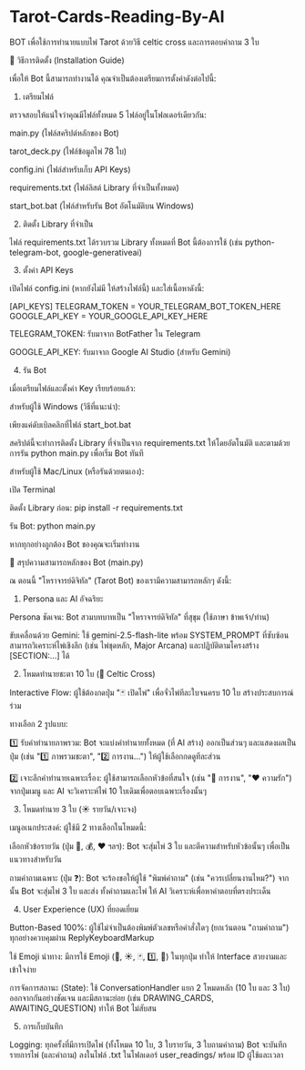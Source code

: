 # Tarot-Cards-Reading-By-AI
BOT เพื่อใช้การทำนายแบบไพ่ Tarot ด้วยวิธี celtic cross และการตอบคำถาม 3 ใบ

🔧 วิธีการติดตั้ง (Installation Guide)

เพื่อให้ Bot นี้สามารถทำงานได้ คุณจำเป็นต้องเตรียมการตั้งค่าดังต่อไปนี้:

1. เตรียมไฟล์

ตรวจสอบให้แน่ใจว่าคุณมีไฟล์ทั้งหมด 5 ไฟล์อยู่ในโฟลเดอร์เดียวกัน:

main.py (ไฟล์สคริปต์หลักของ Bot)

tarot_deck.py (ไฟล์ข้อมูลไพ่ 78 ใบ)

config.ini (ไฟล์สำหรับเก็บ API Keys)

requirements.txt (ไฟล์ลิสต์ Library ที่จำเป็นทั้งหมด)

start_bot.bat (ไฟล์สำหรับรัน Bot อัตโนมัติบน Windows)

2. ติดตั้ง Library ที่จำเป็น

ไฟล์ requirements.txt ได้รวบรวม Library ทั้งหมดที่ Bot นี้ต้องการใช้ (เช่น python-telegram-bot, google-generativeai)

3. ตั้งค่า API Keys

เปิดไฟล์ config.ini (หากยังไม่มี ให้สร้างไฟล์นี้) และใส่เนื้อหาดังนี้:

[API_KEYS]
TELEGRAM_TOKEN = YOUR_TELEGRAM_BOT_TOKEN_HERE
GOOGLE_API_KEY = YOUR_GOOGLE_API_KEY_HERE


TELEGRAM_TOKEN: รับมาจาก BotFather ใน Telegram

GOOGLE_API_KEY: รับมาจาก Google AI Studio (สำหรับ Gemini)

4. รัน Bot

เมื่อเตรียมไฟล์และตั้งค่า Key เรียบร้อยแล้ว:

สำหรับผู้ใช้ Windows (วิธีที่แนะนำ):

เพียงแค่ดับเบิลคลิกที่ไฟล์ start_bot.bat

สคริปต์นี้จะทำการติดตั้ง Library ที่จำเป็นจาก requirements.txt ให้โดยอัตโนมัติ และตามด้วยการรัน python main.py เพื่อเริ่ม Bot ทันที

สำหรับผู้ใช้ Mac/Linux (หรือรันด้วยตนเอง):

เปิด Terminal

ติดตั้ง Library ก่อน: pip install -r requirements.txt

รัน Bot: python main.py

หากทุกอย่างถูกต้อง Bot ของคุณจะเริ่มทำงาน

🌟 สรุปความสามารถหลักของ Bot (main.py)

ณ ตอนนี้ "โหราจารย์ดิจิทัล" (Tarot Bot) ของเรามีความสามารถหลักๆ ดังนี้:

1. Persona และ AI อัจฉริยะ

Persona ชัดเจน: Bot สวมบทบาทเป็น "โหราจารย์ดิจิทัล" ที่สุขุม (ใช้ภาษา ข้าพเจ้า/ท่าน)

ขับเคลื่อนด้วย Gemini: ใช้ gemini-2.5-flash-lite พร้อม SYSTEM_PROMPT ที่ซับซ้อน สามารถวิเคราะห์ไพ่เชิงลึก (เช่น ไพ่ชุดหลัก, Major Arcana) และปฏิบัติตามโครงสร้าง [SECTION:...] ได้

2. โหมดทำนายชะตา 10 ใบ (🔮 Celtic Cross)

Interactive Flow: ผู้ใช้ต้องกดปุ่ม "🃏 เปิดไพ่" เพื่อจั่วไพ่ทีละใบจนครบ 10 ใบ สร้างประสบการณ์ร่วม

ทางเลือก 2 รูปแบบ:

1️⃣ รับคำทำนายภาพรวม: Bot จะแบ่งคำทำนายทั้งหมด (ที่ AI สร้าง) ออกเป็นส่วนๆ และแสดงผลเป็นปุ่ม (เช่น "1️⃣ ภาพรวมชะตา", "2️⃣ การงาน...") ให้ผู้ใช้เลือกกดดูทีละส่วน

2️⃣ เจาะลึกคำทำนายเฉพาะเรื่อง: ผู้ใช้สามารถเลือกหัวข้อที่สนใจ (เช่น "💼 การงาน", "❤️ ความรัก") จากปุ่มเมนู และ AI จะวิเคราะห์ไพ่ 10 ใบเดิมเพื่อตอบเฉพาะเรื่องนั้นๆ

3. โหมดทำนาย 3 ใบ (☀️ รายวัน/เจาะจง)

เมนูอเนกประสงค์: ผู้ใช้มี 2 ทางเลือกในโหมดนี้:

เลือกหัวข้อรายวัน (ปุ่ม 💼, 💰, ❤️ ฯลฯ): Bot จะสุ่มไพ่ 3 ใบ และตีความสำหรับหัวข้อนั้นๆ เพื่อเป็นแนวทางสำหรับวัน

ถามคำถามเฉพาะ (ปุ่ม ❓): Bot จะร้องขอให้ผู้ใช้ "พิมพ์คำถาม" (เช่น "ควรเปลี่ยนงานไหม?") จากนั้น Bot จะสุ่มไพ่ 3 ใบ และส่ง ทั้งคำถามและไพ่ ให้ AI วิเคราะห์เพื่อหาคำตอบที่ตรงประเด็น

4. User Experience (UX) ที่ยอดเยี่ยม

Button-Based 100%: ผู้ใช้ไม่จำเป็นต้องพิมพ์ตัวเลขหรือคำสั่งใดๆ (ยกเว้นตอน "ถามคำถาม") ทุกอย่างควบคุมผ่าน ReplyKeyboardMarkup

ใช้ Emoji นำทาง: มีการใช้ Emoji (🔮, ☀️, 🃏, 1️⃣, 💼) ในทุกปุ่ม ทำให้ Interface สวยงามและเข้าใจง่าย

การจัดการสถานะ (State): ใช้ ConversationHandler แยก 2 โหมดหลัก (10 ใบ และ 3 ใบ) ออกจากกันอย่างชัดเจน และมีสถานะย่อย (เช่น DRAWING_CARDS, AWAITING_QUESTION) ทำให้ Bot ไม่สับสน

5. การเก็บบันทึก

Logging: ทุกครั้งที่มีการเปิดไพ่ (ทั้งโหมด 10 ใบ, 3 ใบรายวัน, 3 ใบถามคำถาม) Bot จะบันทึกรายการไพ่ (และคำถาม) ลงในไฟล์ .txt ในโฟลเดอร์ user_readings/ พร้อม ID ผู้ใช้และเวลา

